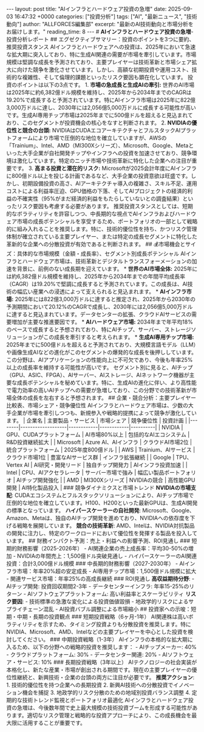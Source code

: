--- layout: post title: "AIインフラとハードウェア投資の急増" date: 2025-09-03 16:47:32 +0000 categories: ["投資分析"] tags: ["AI", "最新ニュース", "技術動向"] author: "ALLFORCES編集部" excerpt: "最新のAI技術動向と市場分析をお届けします。" reading_time: 8 --- # **AIインフラとハードウェア投資の急増**-投資分析レポート ## エグゼクティブサマリー：投資のポイントを3つに要約、推奨投資スタンス AIインフラとハードウェアへの投資は、2025年において急速な拡大期に突入しており、特に生成AI関連の需要が市場を牽引しています。市場規模は堅調な成長を予測されており、主要プレイヤーは技術革新と市場シェア拡大に向けた競争を激化させています。しかし、高額な初期投資や運用コスト、技術的な複雑性、そして倫理的課題といったリスク要因も顕在化しています。 投資のポイントは以下の3点です。 1. **市場の急成長と生成AIの牽引:** 世界のAI市場は2025年に約6,382億ドル規模を維持し、2025年から2034年までのCAGRは19.20%で成長すると予測されています。特にAIインフラ市場は2025年に822億3,000万ドルに達し、2030年には2,056億5,000万ドルに成長する可能性が高いです。生成AI専用チップ市場は2025年までに500億ドルを超えると見込まれており、このセグメントが投資機会の核心をなすと判断されます。 2. **NVIDIAの優位性と競合の台頭:** NVIDIAはCUDAエコアーキテクチャとフルスタックAIプラットフォームにより市場で圧倒的な地位を確立していますが、AWSの「Trainium」、Intel、AMD（MI300Xシリーズ）、Microsoft、Google、Metaといった大手企業が自社開発チップやインフラへの投資を加速させており、競争環境は激化しています。特定のニッチ市場や技術革新に特化した企業への注目が重要です。 3. **高まる投資と潜在的リスク:** Microsoftが2025会計年度にAIインフラに800億ドル以上を投じる計画であるなど、大手企業の投資意欲は旺盛です。しかし、初期設備投資の高さ、AIアーキテクチャ導入の複雑さ、スキル不足、運用コストによる利益率圧迫、GPU価格の下落、そしてAIプロジェクトの経済的利益の不確実性（95%がまだ経済的利益をもたらしていないとの調査結果）といったリスク要因も考慮する必要があります。 推奨投資スタンスとしては、短期的なボラティリティを許容しつつ、中長期的な視点でAIインフラおよびハードウェア市場の成長ポテンシャルを享受するため、ポートフォリオの一部として戦略的に組み入れることを推奨します。特に、技術的優位性を持ち、かつリスク管理体制が確立されている主要プレイヤー、または特定の成長セグメントに特化した革新的な企業への分散投資が有効であると判断されます。 ## 💰市場機会とサイズ：具体的な市場規模（金額・成長率）、セグメント別成長ポテンシャル AIインフラとハードウェア市場は、技術革新とデジタルトランスフォーメーションの加速を背景に、前例のない成長期を迎えています。 * **世界のAI市場全体:** 2025年には約6,382億ドル規模を維持し、2025年から2034年までの年間平均成長率（CAGR）は19.20%で堅調に成長すると予測されています。この成長は、AI技術の幅広い産業への浸透によって支えられると見込まれます。 * **AIインフラ市場:** 2025年には822億3,000万ドルに達すると推定され、2025年から2030年の予測期間において20.12%のCAGRで成長し、2030年には2,056億5,000万ドルに達すると見込まれています。データセンターの拡張、クラウドAIサービスの需要増加が主要な推進要因です。 * **AIハードウェア市場:** 2034年まで年平均18%のペースで成長すると予想されており、特にAIチップ、サーバー、ストレージソリューションがこの成長を牽引すると考えられます。 * **生成AI専用チップ市場:** 2025年までに500億ドルを超えると予測されており、大規模言語モデル（LLM）や画像生成AIなどの進化がこのセグメントの爆発的な成長を後押ししています。この分野は、AIアプリケーションの性能向上に不可欠であり、今後も年率25%以上の成長率を維持する可能性が高いです。 セグメント別に見ると、AIチップ（GPU、ASIC、FPGA）、AIサーバー、AIストレージ、AIネットワーク機器が主要な成長ポテンシャルを秘めています。特に、生成AIの進化に伴い、より高性能で電力効率の高いAIチップへの需要が急増しており、この分野での技術革新が市場全体の成長を左右すると予想されます。 ## 企業・競合分析：主要プレイヤー比較表、市場シェア・競争優位性 AIインフラとハードウェア市場は、少数の大手企業が市場を牽引しつつも、新規参入や戦略的提携によって競争が激化しています。 | 企業名 | 主要製品・サービス | 市場シェア | 競争優位性 | 投資計画 | |--------|-------------------|------------|------------|----------| | NVIDIA | GPU、CUDAプラットフォーム | AI市場80%以上 | 包括的なAIエコシステム | R&D投資継続拡大 | | Microsoft | Azure AI、AIインフラ | クラウドAI市場2位 | 統合プラットフォーム | 2025年度800億ドル | | AWS | Trainium、AIサービス | クラウド市場1位 | 豊富なAIサービス群 | インフラ拡張継続 | | Google | TPU、Vertex AI | AI研究・開発リード | 独自チップ開発力 | AIインフラ投資加速 | | Intel | CPU、AIアクセラレータ | サーバー市場で強み | 幅広い製品ポートフォリオ | AIチップ開発強化 | | AMD | MI300Xシリーズ | NVIDIAの競合 | 高性能GPU開発 | AI特化製品投入 | ### 競争ダイナミクスと市場トレンド **NVIDIAの市場支配**: CUDAエコシステムとフルスタックソリューションにより、AIチップ市場で圧倒的な地位を確立しています。H100、H200といった最新GPUは、生成AI開発の標準となっています。 **ハイパースケーラーの自社開発**: Microsoft、Google、Amazon、Metaは、独自のAIチップ開発を進めており、NVIDIAへの依存度を下げる戦略を展開しています。 **競合の技術革新**: AMD、Intelは、NVIDIA対抗製品の開発に注力し、特定のワークロードにおいて優位性を発揮する製品を投入しています。 ## 財務インパクト予測：売上・利益への影響予測、ROI見通し ### 短期的財務影響（2025-2026年） - AI関連企業の売上成長率：平均30-50%の増加 - NVIDIAの年間売上：1,500億ドル突破見通し - ハイパースケーラーのAI関連投資：合計3,000億ドル規模 ### 中長期的財務影響（2027-2030年） - AIインフラ市場：年率20%超の安定成長 - AI専用チップ市場：1,500億ドル規模に拡大 - 関連サービス市場：年率25%の高成長継続 ### ROI見通し **高収益期待分野**: - AIチップ開発: 投資回収期間2-3年 - データセンターインフラ: 年率15-25%のリターン - AIソフトウェアプラットフォーム: 高い利益率とスケーラビリティ **リスク要因**: - 技術標準の急激な変化による投資価値毀損 - 地政学的リスクによるサプライチェーン混乱 - AI投資バブル調整による市場縮小 ## 投資家への示唆：短期・中期・長期の投資観点 ### 短期投資戦略（6ヶ月-1年） AI関連株は高いボラティリティを示すため、タイミング投資よりも分散投資を推奨します。特にNVIDIA、Microsoft、AMD、Intelなどの主要プレイヤーを中心とした投資を検討してください。 ### 中期投資戦略（1-3年） AIインフラの本格的な拡大期に入るため、以下の分野への戦略的投資を推奨します： - AIチップメーカー: 40% - クラウドプラットフォーム: 30% - データセンター関連: 20% - AIソフトウェア・サービス: 10% ### 長期投資戦略（3年以上） AIテクノロジーの社会実装が本格化し、新たな産業・市場が創出される期間です。現在の主要プレイヤーの優位性継続と、新興技術・企業の台頭の両方に注目が必要です。 **推奨アクション**: 1. 技術的優位性を持つ企業への長期投資 2. 新興AI技術への分散投資でイノベーション機会を捕捉 3. 地政学的リスク分散のための地域別投資バランス調整 4. 定期的な技術トレンド監視とポートフォリオ最適化 AIインフラとハードウェア投資の急増は、今後数年間で史上最大規模の技術投資ブームを形成する可能性があります。適切なリスク管理と戦略的な投資アプローチにより、この成長機会を最大限に活用することが重要です。
